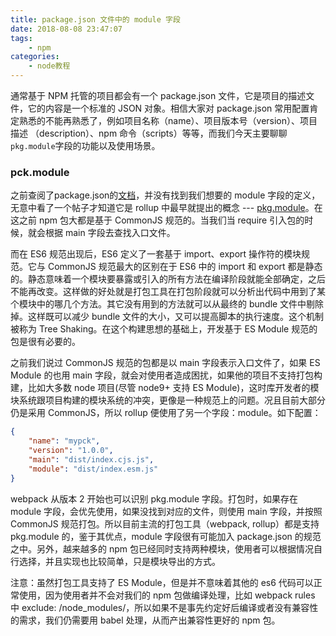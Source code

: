 ```yaml
---
title: package.json 文件中的 module 字段
date: 2018-08-08 23:47:07
tags:
    - npm
categories:
    - node教程
---
```


通常基于 NPM 托管的项目都会有一个 package.json 文件，它是项目的描述文件，它的内容是一个标准的 JSON 对象。相信大家对 package.json 常用配置肯定熟悉的不能再熟悉了，例如项目名称（name）、项目版本号（version）、项目描述 （description）、npm 命令（scripts）等等，而我们今天主要聊聊`pkg.module`字段的功能以及使用场景。

### pck.module

之前查阅了package.json的[文档](https://docs.npmjs.com/files/package.json)，并没有找到我们想要的 module 字段的定义，无意中看了一个帖子才知道它是 rollup 中最早就提出的概念 --- [pkg.module](https://github.com/rollup/rollup/wiki/pkg.module)。在这之前 npm 包大都是基于 CommonJS 规范的。当我们当 require 引入包的时候，就会根据 main 字段去查找入口文件。

而在 ES6 规范出现后，ES6 定义了一套基于 import、export 操作符的模块规范。它与 CommonJS 规范最大的区别在于 ES6 中的 import 和 export 都是静态的。静态意味着一个模块要暴露或引入的所有方法在编译阶段就能全部确定，之后不能再改变。这样做的好处就是打包工具在打包阶段就可以分析出代码中用到了某个模块中的哪几个方法。其它没有用到的方法就可以从最终的 bundle 文件中剔除掉。这样既可以减少 bundle 文件的大小，又可以提高脚本的执行速度。这个机制被称为 Tree Shaking。在这个构建思想的基础上，开发基于 ES Module 规范的包是很有必要的。

之前我们说过 CommonJS 规范的包都是以 main 字段表示入口文件了，如果 ES Module 的也用 main 字段，就会对使用者造成困扰，如果他的项目不支持打包构建，比如大多数 node 项目(尽管 node9+ 支持 ES Module)，这时库开发者的模块系统跟项目构建的模块系统的冲突，更像是一种规范上的问题。况且目前大部分仍是采用 CommonJS，所以 rollup 便使用了另一个字段：module。如下配置：
``` json
{
    "name": "mypck",
    "version": "1.0.0",
    "main": "dist/index.cjs.js",
    "module": "dist/index.esm.js"
}
```

webpack 从版本 2 开始也可以识别 pkg.module 字段。打包时，如果存在 module 字段，会优先使用，如果没找到对应的文件，则使用 main 字段，并按照 CommonJS 规范打包。所以目前主流的打包工具（webpack, rollup）都是支持 pkg.module 的，鉴于其优点，module 字段很有可能加入 package.json 的规范之中。另外，越来越多的 npm 包已经同时支持两种模块，使用者可以根据情况自行选择，并且实现也比较简单，只是模块导出的方式。

注意：虽然打包工具支持了 ES Module，但是并不意味着其他的 es6 代码可以正常使用，因为使用者并不会对我们的 npm 包做编译处理，比如 webpack rules 中 exclude: /node_modules/，所以如果不是事先约定好后编译或者没有兼容性的需求，我们仍需要用 babel 处理，从而产出兼容性更好的 npm 包。
